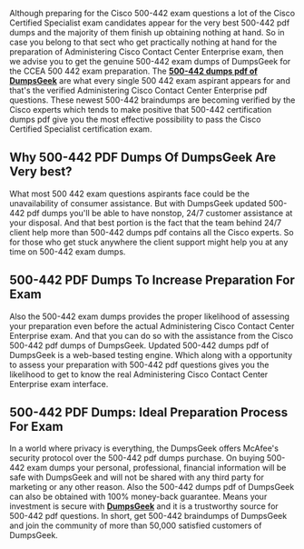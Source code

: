 <p>Although preparing for the Cisco 500-442 exam questions a lot of the Cisco Certified Specialist exam candidates appear for the very best 500-442 pdf dumps and the majority of them finish up obtaining nothing at hand. So in case you belong to that sect who get practically nothing at hand for the preparation of Administering Cisco Contact Center Enterprise exam, then we advise you to get the genuine 500-442 exam dumps of DumpsGeek for the CCEA 500 442 exam preparation. The <a href="https://www.dumpsgeek.com/500-442-pdf-dumps.html"><strong>500-442 dumps pdf of DumpsGeek</strong></a> are what every single 500 442 exam aspirant appears for and that's the verified Administering Cisco Contact Center Enterprise pdf questions. These newest 500-442 braindumps are becoming verified by the Cisco experts which tends to make positive that 500-442 certification dumps pdf give you the most effective possibility to pass the Cisco Certified Specialist certification exam.</p>
<h2><strong>Why 500-442 PDF Dumps Of DumpsGeek Are Very best?</strong></h2>
<p><span style="font-weight: 400;">What most 500 442 exam questions aspirants face could be the unavailability of consumer assistance. But with DumpsGeek updated 500-442 pdf dumps you'll be able to have nonstop, 24/7 customer assistance at your disposal. And that best portion is the fact that the team behind 24/7 client help more than 500-442 dumps pdf contains all the Cisco experts. So for those who get stuck anywhere the client support might help you at any time on 500-442 exam dumps.</span></p>
<h2>500-442 PDF Dumps To Increase Preparation For Exam</h2>
<p><span style="font-weight: 400;">Also the 500-442 exam dumps provides the proper likelihood of assessing your preparation even before the actual Administering Cisco Contact Center Enterprise exam. And that you can do so with the assistance from the Cisco 500-442 pdf dumps of DumpsGeek. Updated 500-442 dumps pdf of DumpsGeek is a web-based testing engine. Which along with a opportunity to assess your preparation with 500-442 pdf questions gives you the likelihood to get to know the real Administering Cisco Contact Center Enterprise exam interface.</span></p>
<h2><strong>500-442 PDF Dumps: Ideal Preparation Process For Exam</strong></h2>
<p><span style="font-weight: 400;">In a world where privacy is everything, the DumpsGeek offers McAfee's security protocol over the 500-442 pdf dumps purchase. On buying 500-442 exam dumps your personal, professional, financial information will be safe with DumpsGeek and will not be shared with any third party for marketing or any other reason. Also the 500-442 dumps pdf of DumpsGeek can also be obtained with 100% money-back guarantee. Means your investment is secure with <a href="https://www.dumpsgeek.com/"><strong>DumpsGeek</strong></a> and it is a trustworthy source for 500-442 pdf questions. In short, get 500-442 braindumps of DumpsGeek and join the community of more than 50,000 satisfied customers of DumpsGeek.</span></p>
